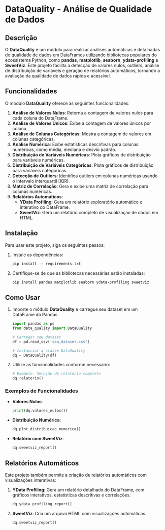 
# DataQuality - Análise de Qualidade de Dados

## Descrição

O **DataQuality** é um módulo para realizar análises automáticas e detalhadas de qualidade de dados em DataFrames utilizando bibliotecas populares do ecossistema Python, como **pandas**, **matplotlib**, **seaborn**, **ydata-profiling** e **SweetViz**. Este projeto facilita a detecção de valores nulos, outliers, análise de distribuição de variáveis e geração de relatórios automáticos, tornando a avaliação da qualidade de dados rápida e acessível.

## Funcionalidades

O módulo **DataQuality** oferece as seguintes funcionalidades:

1. **Análise de Valores Nulos**: Retorna a contagem de valores nulos para cada coluna do DataFrame.
2. **Análise de Valores Únicos**: Exibe a contagem de valores únicos por coluna.
3. **Análise de Colunas Categóricas**: Mostra a contagem de valores em colunas categóricas.
4. **Análise Numérica**: Exibe estatísticas descritivas para colunas numéricas, como média, mediana e desvio padrão.
5. **Distribuição de Variáveis Numéricas**: Plota gráficos de distribuição para variáveis numéricas.
6. **Distribuição de Variáveis Categóricas**: Plota gráficos de distribuição para variáveis categóricas.
7. **Detecção de Outliers**: Identifica outliers em colunas numéricas usando o intervalo interquartil (IQR).
8. **Matriz de Correlação**: Gera e exibe uma matriz de correlação para colunas numéricas.
9. **Relatórios Automáticos**:
   - **YData Profiling**: Gera um relatório exploratório automático e interativo do DataFrame.
   - **SweetViz**: Gera um relatório completo de visualização de dados em HTML.

## Instalação

Para usar este projeto, siga os seguintes passos:

1. Instale as dependências:
   ```bash
   pip install -r requirements.txt
   ```

2. Certifique-se de que as bibliotecas necessárias estão instaladas:
   ```bash
   pip install pandas matplotlib seaborn ydata-profiling sweetviz
   ```

## Como Usar

1. Importe o módulo **DataQuality** e carregue seu dataset em um DataFrame do Pandas:

   ```python
   import pandas as pd
   from data_quality import DataQuality

   # Carregar seu dataset
   df = pd.read_csv('seu_dataset.csv')

   # Instanciar a classe DataQuality
   dq = DataQuality(df)
   ```

2. Utilize as funcionalidades conforme necessário:

   ```python
   # Exemplo: Geração de relatório completo
   dq.relatorio()
   ```

### Exemplos de Funcionalidades

- **Valores Nulos**:
   ```python
   print(dq.valores_nulos())
   ```

- **Distribuição Numérica**:
   ```python
   dq.plot_distribuicao_numerica()
   ```

- **Relatório com SweetViz**:
   ```python
   dq.sweetviz_report()
   ```

## Relatórios Automáticos

Este projeto também permite a criação de relatórios automáticos com visualizações interativas:

1. **YData Profiling**:
   Gera um relatório detalhado do DataFrame, com gráficos interativos, estatísticas descritivas e correlações.
   
   ```python
   dq.ydata_profiling_report()
   ```

2. **SweetViz**:
   Cria um arquivo HTML com visualizações automáticas.

   ```python
   dq.sweetviz_report()
   ```
